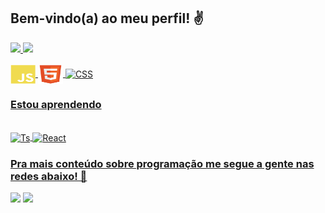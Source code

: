 ## Bem-vindo(a) ao meu perfil! ✌

 <div>
   <a href="https://github.com/julsslimns">
   <img height="180em" src="https://github-readme-stats.vercel.app/api?username=julsslimns&show_icons=true&theme=tokyonight&include_all_commits=true&count_private=true"/>
   <img height="180em" src="https://github-readme-stats.vercel.app/api/top-langs/?username=julsslimns&layout=compact&langs_count=6&theme=tokyonight"/>
</div>
 
<div style="display: inline_block"><br>
  <img align="center" alt="Js" height="30" width="40" src="https://raw.githubusercontent.com/devicons/devicon/master/icons/javascript/javascript-plain.svg">
  <img align="center" alt="HTML" height="30" width="40" src="https://raw.githubusercontent.com/devicons/devicon/master/icons/html5/html5-original.svg">
  <img align="center" alt="CSS" height="30" width="40" src="https://cdn.jsdelivr.net/gh/devicons/devicon@latest/icons/css3/css3-original.svg" />
           
</div>

### Estou aprendendo 

<div style="display: inline_block"><br>
  <img align="center" alt="Ts" height= "35" width= "40" src="https://cdn.jsdelivr.net/gh/devicons/devicon@latest/icons/typescript/typescript-original.svg" />
  <img align="center" alt="React" height= "35" width= "40" src="https://cdn.jsdelivr.net/gh/devicons/devicon@latest/icons/react/react-original.svg" />

          
  
  </div>
 
### Pra mais conteúdo sobre programação me segue a gente nas redes abaixo! 💜
 
<div> 

  <a href="https://instagram.com/xspacydigital" target="_blank"><img src="https://img.shields.io/badge/-Instagram-%23E4405F?style=for-the-badge&logo=instagram&logoColor=white" target="_blank"></a>
 <a href="https://www.linkedin.com/in/julyanne-lima-55431326a/" target="_blank"><img loading="lazy" src="https://img.shields.io/badge/-LinkedIn-%230077B5?style=for-the-badge&logo=linkedin&logoColor=white" target="_blank"></a> 
</div>
